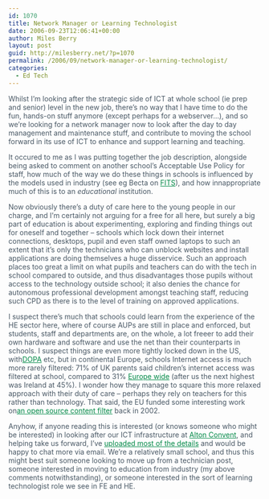 ```yaml
---
id: 1070
title: Network Manager or Learning Technologist
date: 2006-09-23T12:06:41+00:00
author: Miles Berry
layout: post
guid: http://milesberry.net/?p=1070
permalink: /2006/09/network-manager-or-learning-technologist/
categories:
  - Ed Tech
---
```

<p style="color: #495865;">
  Whilst I&#8217;m looking after the strategic side of ICT at whole school (ie prep and senior) level in the new job, there&#8217;s no way that I have time to do the fun, hands-on stuff anymore (except perhaps for a webserver&#8230;), and so we&#8217;re looking for a network manager now to look after the day to day management and maintenance stuff, and contribute to moving the school forward in its use of ICT to enhance and support learning and teaching.
</p>

<p style="color: #495865;">
  It occured to me as I was putting together the job description, alongside being asked to comment on another school&#8217;s Acceptable Use Policy for staff, how much of the way we do these things in schools is influenced by the models used in industry (see eg Becta on <a style="color: #008947;" href="http://web.archive.org/web/20061102114756/http://www.becta.org.uk/tsas/">FITS</a>), and how innappropriate much of this is to an <em>educational </em>institution.
</p>

<p style="color: #495865;">
  Now obviously there&#8217;s a duty of care here to the young people in our charge, and I&#8217;m certainly not arguing for a free for all here, but surely a big part of education is about experimenting, exploring and finding things out for oneself and together &#8211; schools which lock down their internet connections, desktops, pupil and even staff owned laptops to such an extent that it&#8217;s only the technicians who can unblock websites and install applications are doing themselves a huge disservice. Such an approach places too great a limit on what pupils and teachers can do with the tech in school compared to outside, and thus disadvantages those pupils without access to the technology outside school; it also denies the chance for autonomous professional development amongst teaching staff, reducing such CPD as there is to the level of training on approved applications.
</p>

<p style="color: #495865;">
  I suspect there&#8217;s much that schools could learn from the experience of the HE sector here, where of course AUPs are still in place and enforced, but students, staff and departments are, on the whole, a lot freeer to add their own hardware and software and use the net than their counterparts in schools. I suspect things are even more tightly locked down in the US, with<a style="color: #008947;" href="http://web.archive.org/web/20061102114756/http://en.wikipedia.org/wiki/Deleting_Online_Predators_Act_of_2006">DOPA</a> etc, but in continental Europe, schools Internet access is much more rarely filtered: 71% of UK parents said children&#8217;s internet access was filtered at school, compared to 31% <a style="color: #008947;" href="http://web.archive.org/web/20061102114756/http://www.europa.eu.int/information_society/activities/sip/eurobarometer/index_en.htm">Europe wide</a> (after us the next highest was Ireland at 45%). I wonder how they manage to square this more relaxed approach with their duty of care &#8211; perhaps they rely on teachers for this rather than technology. That said, the EU funded some interesting work on<a style="color: #008947;" href="http://web.archive.org/web/20061102114756/http://www.poesia-filter.org/">an open source content filter</a> back in 2002.
</p>

<p style="color: #495865;">
  Anyhow, if anyone reading this is interested (or knows someone who might be interested) in looking after our ICT infrastructure at <a style="color: #008947;" href="http://web.archive.org/web/20061102114756/http://www.alton-convent.hants.sch.uk/">Alton Convent</a>, and helping take us forward, I&#8217;ve <a style="color: #008947;" href="http://web.archive.org/web/20061102114756/http://elgg.net/mberry/files/-1/9200/NM%20pack.pdf">uploaded most of the details</a> and would be happy to chat more via email. We&#8217;re a relatively small school, and thus this might best suit someone looking to move up from a technician post, someone interested in moving to education from industry (my above comments notwithstanding), or someone interested in the sort of learning technologist role we see in FE and HE.
</p>

&nbsp;

<div class="weblog_keywords" style="color: #495865;">
</div>
